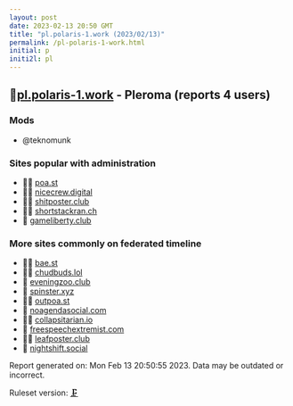 ```yaml
---
layout: post
date: 2023-02-13 20:50 GMT
title: "pl.polaris-1.work (2023/02/13)"
permalink: /pl-polaris-1-work.html
initial: p
initi2l: pl
---
```


## 🦝[pl.polaris-1.work](https://pl.polaris-1.work) - Pleroma (reports 4 users)

### Mods
 * @teknomunk

### Sites popular with administration

* 🦝🧸 [poa.st](/poa-st.html)
* 🦝🧸 [nicecrew.digital](/nicecrew-digital.html)
* 🦝🧸 [shitposter.club](/shitposter-club.html)
* 🦝🧸 [shortstackran.ch](/shortstackran-ch.html)
* 🦝 [gameliberty.club](/gameliberty-club.html)

### More sites commonly on federated timeline

* 🦝🧸 [bae.st](/bae-st.html)
* 🦝🧸 [chudbuds.lol](/chudbuds-lol.html)
* 🦝 [eveningzoo.club](/eveningzoo-club.html)
* 🦝 [spinster.xyz](/spinster-xyz.html)
* 🦝🧸 [outpoa.st](/outpoa-st.html)
* 💉 [noagendasocial.com](/noagendasocial-com.html)
* 🦝🧸 [collapsitarian.io](/collapsitarian-io.html)
* 🦝 [freespeechextremist.com](/freespeechextremist-com.html)
* 🦝🧸 [leafposter.club](/leafposter-club.html)
* 🦝 [nightshift.social](/nightshift-social.html)

Report generated on: Mon Feb 13 20:50:55 2023. Data may be outdated or incorrect.

Ruleset version: [🗜](/version-clamp)

